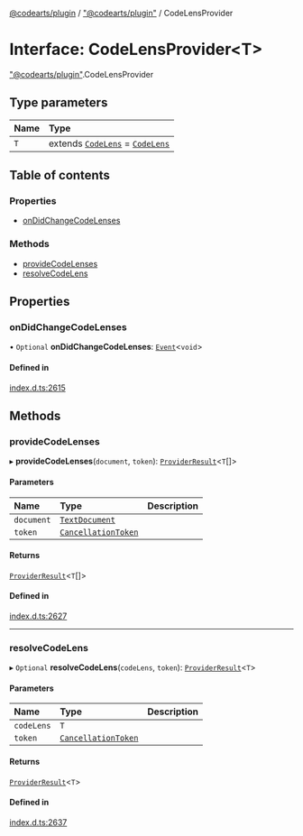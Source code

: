 [@codearts/plugin](../README.md) / ["@codearts/plugin"](../modules/_codearts_plugin_.md) / CodeLensProvider

# Interface: CodeLensProvider<T\>

["@codearts/plugin"](../modules/_codearts_plugin_.md).CodeLensProvider

## Type parameters

| Name | Type |
| :------ | :------ |
| `T` | extends [`CodeLens`](../classes/codearts_plugin_.CodeLens.md) = [`CodeLens`](../classes/codearts_plugin_.CodeLens.md) |

## Table of contents

### Properties

- [onDidChangeCodeLenses](codearts_plugin_.CodeLensProvider.md#ondidchangecodelenses)

### Methods

- [provideCodeLenses](codearts_plugin_.CodeLensProvider.md#providecodelenses)
- [resolveCodeLens](codearts_plugin_.CodeLensProvider.md#resolvecodelens)

## Properties

### onDidChangeCodeLenses

• `Optional` **onDidChangeCodeLenses**: [`Event`](codearts_plugin_.Event.md)<`void`\>

#### Defined in

[index.d.ts:2615](https://github.com/huaweicloud/cloudide-plugin-api/blob/84e382d/index.d.ts#L2615)

## Methods

### provideCodeLenses

▸ **provideCodeLenses**(`document`, `token`): [`ProviderResult`](../modules/_codearts_plugin_.md#providerresult)<`T`[]\>

#### Parameters

| Name | Type | Description |
| :------ | :------ | :------ |
| `document` | [`TextDocument`](codearts_plugin_.TextDocument.md) |  |
| `token` | [`CancellationToken`](codearts_plugin_.CancellationToken.md) |  |

#### Returns

[`ProviderResult`](../modules/_codearts_plugin_.md#providerresult)<`T`[]\>

#### Defined in

[index.d.ts:2627](https://github.com/huaweicloud/cloudide-plugin-api/blob/84e382d/index.d.ts#L2627)

___

### resolveCodeLens

▸ `Optional` **resolveCodeLens**(`codeLens`, `token`): [`ProviderResult`](../modules/_codearts_plugin_.md#providerresult)<`T`\>

#### Parameters

| Name | Type | Description |
| :------ | :------ | :------ |
| `codeLens` | `T` |  |
| `token` | [`CancellationToken`](codearts_plugin_.CancellationToken.md) |  |

#### Returns

[`ProviderResult`](../modules/_codearts_plugin_.md#providerresult)<`T`\>

#### Defined in

[index.d.ts:2637](https://github.com/huaweicloud/cloudide-plugin-api/blob/84e382d/index.d.ts#L2637)
